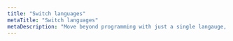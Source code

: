 ```yaml
---
title: "Switch languages"
metaTitle: "Switch languages"
metaDescription: "Move beyond programming with just a single langauge, and see which concepts are consistent and which changes"
---
```

